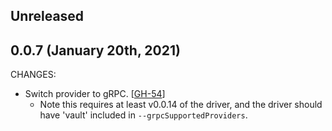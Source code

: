 ## Unreleased

## 0.0.7 (January 20th, 2021)

CHANGES:

* Switch provider to gRPC. [[GH-54](https://github.com/hashicorp/secrets-store-csi-driver-provider-vault/pull/54)]
  * Note this requires at least v0.0.14 of the driver, and the driver should have 'vault' included in `--grpcSupportedProviders`.
